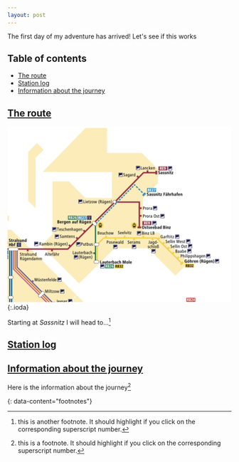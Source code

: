 ```yaml
---
layout: post
---
```


The first day of my adventure has arrived! Let's see if this works

## Table of contents
- [The route](#the-route)
- [Station log](#station-log)
- [Information about the journey](#information-about-the-journey)

## [The route](#the-route)


![theme logo](day1route.png){:.ioda}

Starting at *Sassnitz* I will head to...[^2]


## [Station log](#station-log)



## [Information about the journey](#information-about-the-journey)

Here is the information about the journey[^1]

{: data-content="footnotes"}

[^1]: this is a footnote. It should highlight if you click on the corresponding superscript number.


[^2]: this is another footnote. It should highlight if you click on the corresponding superscript number.
